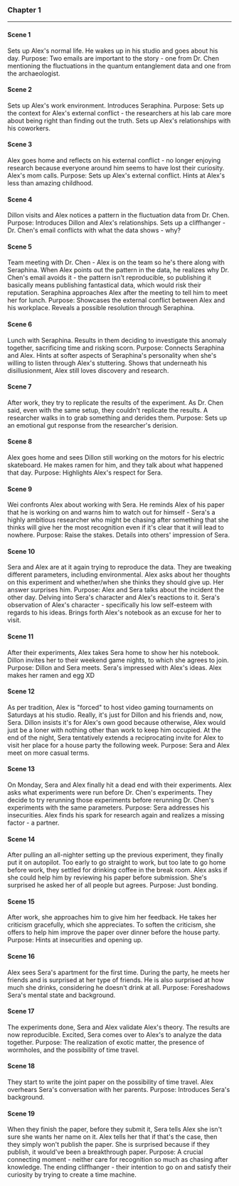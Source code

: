 ### Chapter 1
---
#### Scene 1
Sets up Alex's normal life. He wakes up in his studio and goes about his day.
	Purpose:
		Two emails are important to the story - one from Dr. Chen mentioning the fluctuations in the quantum entanglement data and one from the archaeologist.

#### Scene 2
Sets up Alex's work environment. Introduces Seraphina.
	Purpose:
		Sets up the context for Alex's external conflict - the researchers at his lab care more about being right than finding out the truth.
		Sets up Alex's relationships with his coworkers.

#### Scene 3
Alex goes home and reflects on his external conflict - no longer enjoying research because everyone around him seems to have lost their curiosity. Alex's mom calls.
	Purpose:
		Sets up Alex's external conflict.
		Hints at Alex's less than amazing childhood.

#### Scene 4
Dillon visits and Alex notices a pattern in the fluctuation data from Dr. Chen.
	Purpose:
		Introduces Dillon and Alex's relationships.
		Sets up a cliffhanger - Dr. Chen's email conflicts with what the data shows - why?

#### Scene 5
Team meeting with Dr. Chen - Alex is on the team so he's there along with Seraphina. When Alex points out the pattern in the data, he realizes why Dr. Chen's email avoids it - the pattern isn't reproducible, so publishing it basically means publishing fantastical data, which would risk their reputation. Seraphina approaches Alex after the meeting to tell him to meet her for lunch.
	Purpose:
		Showcases the external conflict between Alex and his workplace.
		Reveals a possible resolution through Seraphina.

#### Scene 6
Lunch with Seraphina. Results in them deciding to investigate this anomaly together, sacrificing time and risking scorn.
	Purpose:
		Connects Seraphina and Alex.
		Hints at softer aspects of Seraphina's personality when she's willing to listen through Alex's stuttering.
		Shows that underneath his disillusionment, Alex still loves discovery and research.

#### Scene 7
After work, they try to replicate the results of the experiment. As Dr. Chen said, even with the same setup, they couldn't replicate the results. A researcher walks in to grab something and derides them.
	Purpose:
		Sets up an emotional gut response from the researcher's derision.

#### Scene 8
Alex goes home and sees Dillon still working on the motors for his electric skateboard. He makes ramen for him, and they talk about what happened that day.
	Purpose:
		Highlights Alex's respect for Sera.

#### Scene 9
Wei confronts Alex about working with Sera. He reminds Alex of his paper that he is working on and warns him to watch out for himself - Sera's a highly ambitious researcher who might be chasing after something that she thinks will give her the most recognition even if it's clear that it will lead to nowhere.
	Purpose:
		Raise the stakes.
		Details into others' impression of Sera.

#### Scene 10
Sera and Alex are at it again trying to reproduce the data. They are tweaking different parameters, including environmental. Alex asks about her thoughts on this experiment and whether/when she thinks they should give up. Her answer surprises him.
	Purpose:
		Alex and Sera talks about the incident the other day.
		Delving into Sera's character and Alex's reactions to it.
		Sera's observation of Alex's character - specifically his low self-esteem with regards to his ideas.
		Brings forth Alex's notebook as an excuse for her to visit.

#### Scene 11
After their experiments, Alex takes Sera home to show her his notebook. Dillon invites her to their weekend game nights, to which she agrees to join.
	Purpose:
		Dillon and Sera meets.
		Sera's impressed with Alex's ideas.
		Alex makes her ramen and egg XD

#### Scene 12
As per tradition, Alex is "forced" to host video gaming tournaments on Saturdays at his studio. Really, it's just for Dillon and his friends and, now, Sera. Dillon insists it's for Alex's own good because otherwise, Alex would just be a loner with nothing other than work to keep him occupied. At the end of the night, Sera tentatively extends a reciprocating invite for Alex to visit her place for a house party the following week.
	Purpose:
		Sera and Alex meet on more casual terms.

#### Scene 13
On Monday, Sera and Alex finally hit a dead end with their experiments. Alex asks what experiments were run before Dr. Chen's experiments. They decide to try rerunning those experiments before rerunning Dr. Chen's experiments with the same parameters.
	Purpose:
		 Sera addresses his insecurities.
		 Alex finds his spark for research again and realizes a missing factor - a partner.

#### Scene 14
After pulling an all-nighter setting up the previous experiment, they finally put it on autopilot. Too early to go straight to work, but too late to go home before work, they settled for drinking coffee in the break room. Alex asks if she could help him by reviewing his paper before submission. She's surprised he asked her of all people but agrees.
	Purpose:
		Just bonding.

#### Scene 15
After work, she approaches him to give him her feedback. He takes her criticism gracefully, which she appreciates. To soften the criticism, she offers to help him improve the paper over dinner before the house party.
	Purpose:
		Hints at insecurities and opening up.

#### Scene 16
Alex sees Sera's apartment for the first time. During the party, he meets her friends and is surprised at her type of friends. He is also surprised at how much she drinks, considering he doesn't drink at all.
	Purpose:
		Foreshadows Sera's mental state and background.

#### Scene 17
The experiments done, Sera and Alex validate Alex's theory. The results are now reproducible. Excited, Sera comes over to Alex's to analyze the data together.
	Purpose:
		The realization of exotic matter, the presence of wormholes, and the possibility of time travel.

#### Scene 18
They start to write the joint paper on the possibility of time travel. Alex overhears Sera's conversation with her parents.
	Purpose:
		Introduces Sera's background.

#### Scene 19
When they finish the paper, before they submit it, Sera tells Alex she isn't sure she wants her name on it. Alex tells her that if that's the case, then they simply won't publish the paper. She is surprised because if they publish, it would've been a breakthrough paper.
	Purpose:
		A crucial connecting moment - neither care for recognition so much as chasing after knowledge.
		The ending cliffhanger - their intention to go on and satisfy their curiosity by trying to create a time machine.